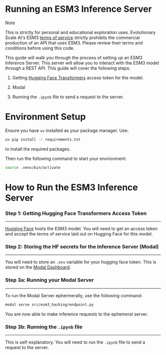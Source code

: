 # Running an ESM3 Inference Server

>[!NOTE]
> This is strictly for personal and educational exploration uses. Evolutionary Scale AI's ESM3 [terms of service](https://github.com/evolutionaryscale/esm?tab=readme-ov-file#license) strictly prohibits the commercial production of an API that uses ESM3. Please review their terms and conditions before using this code.

This guide will walk you through the process of setting up an ESM3 Inference Server. This server will allow you to interact with the ESM3 model through a REST API. This guide will cover the following steps:

1. Getting [Hugging Face Transformers](https://huggingface.co/transformers/) access token for the model.

2. Modal

3. Running the `.ipynb` file to send a request to the server.


# Environment Setup

Ensure you have `uv` installed as your package manager. Use:

```bash
uv pip install -r requirements.txt
```

to install the required packages.

Then run the following command to start your envrionment:

```bash
source .venv/bin/activate
```

# How to Run the ESM3 Inference Server
### Step 1: Getting Hugging Face Transformers Access Token
---

[Hugging Face](https://huggingface.co/EvolutionaryScale/esm3-sm-open-v1) hosts the ESM3 model. You will need to get an access token and accept the terms of service laid out on Hugging Face for this model.



### Step 2: Storing the HF secrets for the Inference Server (Modal)
---

You will need to store an `.env` variable for your hugging face token. This is stored on the [Modal Dashboard](https://modal.com/). 


### Step 3a: Running your Modal Server
---

To run the Modal Server ephermerally, use the following command:

```bash
modal serve src/esm3_hacking/endpoint.py
```

You are now able to make inference requests to the ephemeral server.


### Step 3b: Running the `.ipynb` file
---

This is self-explanatory. You will need to run the `.ipynb` file to send a request to the server.


